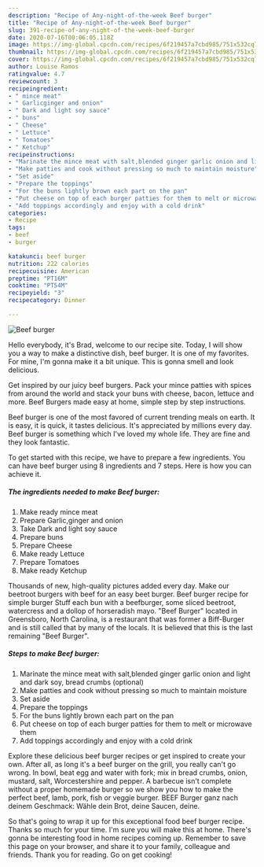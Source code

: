 ```yaml
---
description: "Recipe of Any-night-of-the-week Beef burger"
title: "Recipe of Any-night-of-the-week Beef burger"
slug: 391-recipe-of-any-night-of-the-week-beef-burger
date: 2020-07-16T00:06:05.118Z
image: https://img-global.cpcdn.com/recipes/6f219457a7cbd985/751x532cq70/beef-burger-recipe-main-photo.jpg
thumbnail: https://img-global.cpcdn.com/recipes/6f219457a7cbd985/751x532cq70/beef-burger-recipe-main-photo.jpg
cover: https://img-global.cpcdn.com/recipes/6f219457a7cbd985/751x532cq70/beef-burger-recipe-main-photo.jpg
author: Louise Ramos
ratingvalue: 4.7
reviewcount: 3
recipeingredient:
- " mince meat"
- " Garlicginger and onion"
- " Dark and light soy sauce"
- " buns"
- " Cheese"
- " Lettuce"
- " Tomatoes"
- " Ketchup"
recipeinstructions:
- "Marinate the mince meat with salt,blended ginger garlic onion and light and dark soy, bread crumbs (optional)"
- "Make patties and cook without pressing so much to maintain moisture"
- "Set aside"
- "Prepare the toppings"
- "For the buns lightly brown each part on the pan"
- "Put cheese on top of each burger patties for them to melt or microwave them"
- "Add toppings accordingly and enjoy with a cold drink"
categories:
- Recipe
tags:
- beef
- burger

katakunci: beef burger 
nutrition: 222 calories
recipecuisine: American
preptime: "PT16M"
cooktime: "PT54M"
recipeyield: "3"
recipecategory: Dinner

---
```



![Beef burger](https://img-global.cpcdn.com/recipes/6f219457a7cbd985/751x532cq70/beef-burger-recipe-main-photo.jpg)

Hello everybody, it's Brad, welcome to our recipe site. Today, I will show you a way to make a distinctive dish, beef burger. It is one of my favorites. For mine, I'm gonna make it a bit unique. This is gonna smell and look delicious.

Get inspired by our juicy beef burgers. Pack your mince patties with spices from around the world and stack your buns with cheese, bacon, lettuce and more. Beef Burgers made easy at home, simple step by step instructions.

Beef burger is one of the most favored of current trending meals on earth. It is easy, it is quick, it tastes delicious. It's appreciated by millions every day. Beef burger is something which I've loved my whole life. They are fine and they look fantastic.


To get started with this recipe, we have to prepare a few ingredients. You can have beef burger using 8 ingredients and 7 steps. Here is how you can achieve it.

<!--inarticleads1-->

##### The ingredients needed to make Beef burger:

1. Make ready  mince meat
1. Prepare  Garlic,ginger and onion
1. Take  Dark and light soy sauce
1. Prepare  buns
1. Prepare  Cheese
1. Make ready  Lettuce
1. Prepare  Tomatoes
1. Make ready  Ketchup


Thousands of new, high-quality pictures added every day. Make our beetroot burgers with beef for an easy beet burger. Beef burger recipe for simple burger Stuff each bun with a beefburger, some sliced beetroot, watercress and a dollop of horseradish mayo. &#34;Beef Burger&#34; located in Greensboro, North Carolina, is a restaurant that was former a Biff-Burger and is still called that by many of the locals. It is believed that this is the last remaining &#34;Beef Burger&#34;. 

<!--inarticleads2-->

##### Steps to make Beef burger:

1. Marinate the mince meat with salt,blended ginger garlic onion and light and dark soy, bread crumbs (optional)
1. Make patties and cook without pressing so much to maintain moisture
1. Set aside
1. Prepare the toppings
1. For the buns lightly brown each part on the pan
1. Put cheese on top of each burger patties for them to melt or microwave them
1. Add toppings accordingly and enjoy with a cold drink


Explore these delicious beef burger recipes or get inspired to create your own. After all, as long it&#39;s a beef burger on the grill, you really can&#39;t go wrong. In bowl, beat egg and water with fork; mix in bread crumbs, onion, mustard, salt, Worcestershire and pepper. A barbecue isn&#39;t complete without a proper homemade burger so we show you how to make the perfect beef, lamb, pork, fish or veggie burger. BEEF Burger ganz nach deinem Geschmack: Wähle dein Brot, deine Saucen, deine. 

So that's going to wrap it up for this exceptional food beef burger recipe. Thanks so much for your time. I'm sure you will make this at home. There's gonna be interesting food in home recipes coming up. Remember to save this page on your browser, and share it to your family, colleague and friends. Thank you for reading. Go on get cooking!
